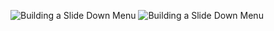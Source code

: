 ![Building a Slide Down Menu](https://user-images.githubusercontent.com/107209053/178144721-26d1ff90-c99a-46b4-bd12-c36ca88bef14.png)
![Building a Slide Down Menu](https://user-images.githubusercontent.com/107209053/178144735-6ea0d9ab-1cd5-4ef7-8aaf-8afa10e2bbf7.gif)
